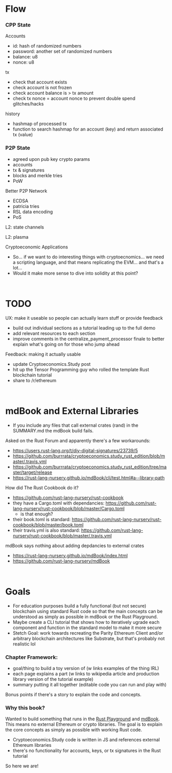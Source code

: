 # Flow

### CPP State

Accounts
- id: hash of randomized numbers 
- password: another set of randomized numbers
- balance: u8
- nonce: u8

tx
- check that account exists
- check account is not frozen
- check account balance is > tx amount
- check tx nonce = account nonce to prevent double spend glitches/hacks

history
- hashmap of processed tx
- function to search hashmap for an account (key) and return associated tx (value)

### P2P State
- agreed upon pub key crypto params
- accounts
- tx & signatures
- blocks and merkle tries 
- PoW

Better P2P Network
- ECDSA
- patricia tries
- RSL data encoding
- PoS

L2: state channels

L2: plasma

Cryptoeconomic Applications
- So... if we want to do interesting things with cryptoecnomics... we need a scripting language, and that means replicating the EVM... and that's a lot...
- Would it make more sense to dive into solidity at this point?

<br>

# TODO

UX: make it useable so people can actually learn stuff or provide feedback
- build out individual sections as a tutorial leading up to the full demo
- add relevant resources to each section
- improve comments in the centralize_payment_processor finale to better explain what's going on for those who jump ahead

Feedback: making it actually usable
- update Cryptoeconomics.Study post
- hit up the Tensor Programming guy who rolled the template Rust blockchain tutorial
- share to /r/ethereum


<br>

# mdBook and External Libraries
- If you include any files that call external crates (rand) in the SUMMARY.md the mdBook build fails.

Asked on the Rust Forum and apparently there's a few workarounds:
- https://users.rust-lang.org/t/diy-digital-signatures/23739/5
- https://github.com/burrrata/cryptoeconomics.study_rust_edition/blob/master/.travis.yml
- https://github.com/burrrata/cryptoeconomics.study_rust_edition/tree/master/target/release
- https://rust-lang-nursery.github.io/mdBook/cli/test.html#a--library-path

How did The Rust Cookbook do it?
- https://github.com/rust-lang-nursery/rust-cookbook
- they have a Cargo.toml with dependancies: https://github.com/rust-lang-nursery/rust-cookbook/blob/master/Cargo.toml
  - is that enough?
- their book.toml is standard: https://github.com/rust-lang-nursery/rust-cookbook/blob/master/book.toml
- their travis.yml is also standard: https://github.com/rust-lang-nursery/rust-cookbook/blob/master/.travis.yml

mdBook says nothing about adding depdancies to external crates
- https://rust-lang-nursery.github.io/mdBook/index.html
- https://github.com/rust-lang-nursery/mdBook

<br>

# Goals
- For education purposes build a fully functional (but not secure) blockchain using standard Rust code so that the main concepts can be understood as simply as possible in mdBook or the Rust Playground.
- Maybe create a CLI tutorial that shows how to iteratively ugrade each component and function in the standard model to make it more secure
- Stetch Goal: work towards recreating the Parity Ethereum Client and/or arbitrary blockchain architectures like Substrate, but that's probably not realistic lol

### Chapter Framework:
- goal/thing to build a toy version of (w links examples of the thing IRL)
- each page explains a part (w links to wikipedia article and production library version of the tutorial example)
- summary putting it all together (editable code you can run and play with)

Bonus points if there's a story to explain the code and concepts.

### Why this book?

Wanted to build something that runs in the [Rust Playground](https://play.rust-lang.org) and [mdBook](https://rust-lang-nursery.github.io/mdBook/index.html). This means no external Ethereum or crypto libraries. The goal is to explain the core concepts as simply as possible with working Rust code.
- Cryptoeconomics.Study code is written in JS and references external Ethereum libraries
- there's no functionality for accounts, keys, or tx signatures in the Rust tutorial

So here we are!
